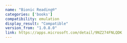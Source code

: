 ```yaml
---
name: "Bionic Reading®"
categories: ['books']
compatibility: emulation
display_result: "Compatible"
version_from: "1.0.8.0"
link: https://apps.microsoft.com/detail/9NZ274FNLQDK
---
```

